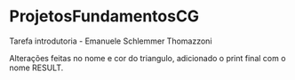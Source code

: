# ProjetosFundamentosCG

Tarefa introdutoria - Emanuele Schlemmer Thomazzoni

Alterações feitas no nome e cor do triangulo, adicionado o print final com o nome RESULT. 
